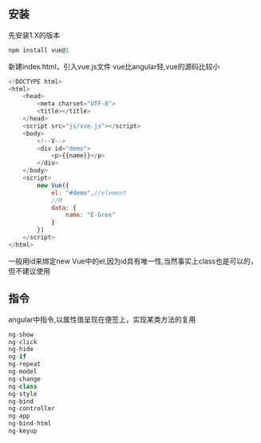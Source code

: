 ## 安装

先安装1.X的版本
```javascript
npm install vue@1
```
新建index.html，引入vue.js文件
vue比angular轻,vue的源码比较小

```javascript
<!DOCTYPE html>
<html>
	<head>
		<meta charset="UTF-8">
		<title></title>
	</head>
	<script src="js/vue.js"></script>
	<body>
		<!--V-->
		<div id="demo">
			<p>{{name}}</p>
		</div>
	</body>
	<script>
		new Vue({
			el: "#demo",//element
			//M
			data: {
				name: "E-Gree"
			}
		})
	</script>
</html>
```
一般用id来绑定new Vue中的el,因为id具有唯一性,当然事实上class也是可以的，但不建议使用

## 指令
angular中指令,以属性值呈现在便签上，实现某类方法的复用
```javascript
ng-show
ng-click
ng-hide
ng-if
ng-repeat
ng-model
ng-change
ng-class
ng-style
ng-bind
ng-controller
ng-app
ng-bind-html
ng-keyup
```